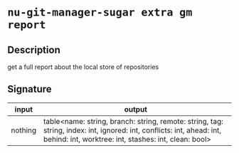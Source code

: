 # `nu-git-manager-sugar extra gm report`
## Description
get a full report about the local store of repositories


## Signature
| input   | output                                                                                                                                                                        |
| ------- | ----------------------------------------------------------------------------------------------------------------------------------------------------------------------------- |
| nothing | table<name: string, branch: string, remote: string, tag: string, index: int, ignored: int, conflicts: int, ahead: int, behind: int, worktree: int, stashes: int, clean: bool> |
